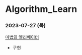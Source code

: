 # Algorithm_Learn
### 2023-07-27 (목)
[마법의 엘리베이터](https://school.programmers.co.kr/learn/courses/30/lessons/148653)
- 구현
